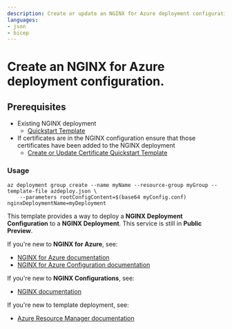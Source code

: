 ```yaml
---
description: Create or update an NGINX for Azure deployment configuration using a single file in a resource group.
languages:
- json
- bicep
---
```


# Create an NGINX for Azure deployment configuration.

## Prerequisites
- Existing NGINX deployment
    - [Quickstart Template](../../deployments/create-or-update/README.md)
- If certificates are in the NGINX configuration ensure that those certificates have been added to the NGINX deployment
    - [Create or Update Certificate Quickstart Template](../../certificates/create-or-update/README.md)

### Usage
```
az deployment group create --name myName --resource-group myGroup --template-file azdeploy.json \
    --parameters rootConfigContent=$(base64 myConfig.conf) nginxDeploymentName=myDeployment
```

This template provides a way to deploy a **NGINX Deployment Configuration** to a **NGINX Deployment**. This service is still in **Public Preview**.

If you're new to **NGINX for Azure**, see:

- [NGINX for Azure documentation](https://docs.nginx.com/nginx-for-azure/)
- [NGINX for Azure Configuration documentation](https://docs.nginx.com/nginx-for-azure/management/nginx-configuration/)

If you're new to **NGINX Configurations**, see:
- [NGINX documentation](https://nginx.org/en/docs/)

If you're new to template deployment, see:

- [Azure Resource Manager documentation](https://docs.microsoft.com/azure/azure-resource-manager/)
